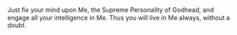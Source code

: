 Just ﬁx your mind upon Me, the Supreme Personality of Godhead, and engage all your intelligence in Me. Thus you will live in Me always, without a doubt.